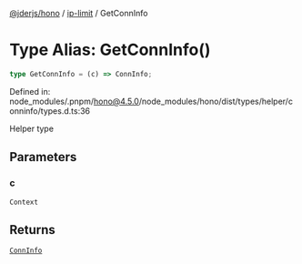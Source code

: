 [@jderjs/hono](../../README.md) / [ip-limit](../README.md) / GetConnInfo

# Type Alias: GetConnInfo()

```ts
type GetConnInfo = (c) => ConnInfo;
```

Defined in: node\_modules/.pnpm/hono@4.5.0/node\_modules/hono/dist/types/helper/conninfo/types.d.ts:36

Helper type

## Parameters

### c

`Context`

## Returns

[`ConnInfo`](../interfaces/ConnInfo.md)
